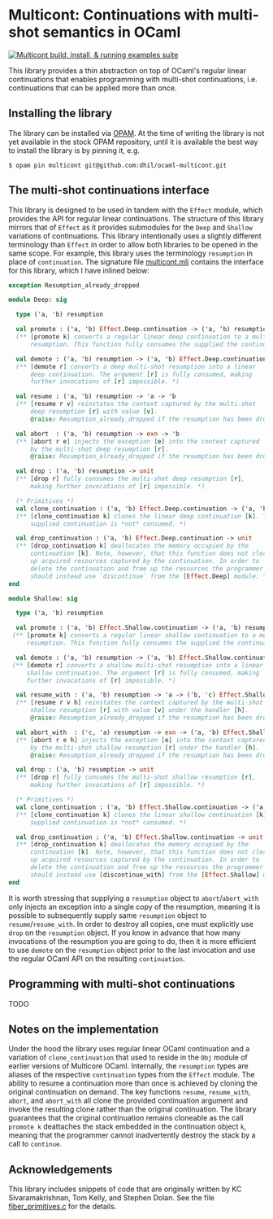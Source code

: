 # Multicont: Continuations with multi-shot semantics in OCaml

[![Multicont build, install, & running examples suite](https://github.com/dhil/ocaml-multicont/actions/workflows/default.yml/badge.svg)](https://github.com/dhil/ocaml-multicont/actions/workflows/default.yml)

This library provides a thin abstraction on top of OCaml's regular
linear continuations that enables programming with multi-shot
continuations, i.e. continuations that can be applied more than once.

## Installing the library

The library can be installed via [OPAM](https://opam.ocaml.org/). At
the time of writing the library is not yet available in the stock OPAM
repository, until it is available the best way to install the library
is by pinning it, e.g.

```
$ opam pin multicont git@github.com:dhil/ocaml-multicont.git
```

## The multi-shot continuations interface

This library is designed to be used in tandem with the `Effect`
module, which provides the API for regular linear continuations. The
structure of this library mirrors that of `Effect` as it provides
submodules for the `Deep` and `Shallow` variations of
continuations. This library intentionally uses a slightly different
terminology than `Effect` in order to allow both libraries to be
opened in the same scope. For example, this library uses the
terminology `resumption` in place of `continuation`.  The signature
file
[multicont.mli](https://github.com/dhil/ocaml-multicont/blob/master/multicont.mli)
contains the interface for this library, which I have inlined below:

```ocaml
exception Resumption_already_dropped

module Deep: sig

  type ('a, 'b) resumption

  val promote : ('a, 'b) Effect.Deep.continuation -> ('a, 'b) resumption
  (** [promote k] converts a regular linear deep continuation to a multi-shot deep
      resumption. This function fully consumes the supplied the continuation [k]. *)

  val demote : ('a, 'b) resumption -> ('a, 'b) Effect.Deep.continuation
  (** [demote r] converts a deep multi-shot resumption into a linear
      deep continuation. The argument [r] is fully consumed, making
      further invocations of [r] impossible. *)

  val resume : ('a, 'b) resumption -> 'a -> 'b
  (** [resume r v] reinstates the context captured by the multi-shot
      deep resumption [r] with value [v].
      @raises Resumption_already_dropped if the resumption has been dropped. *)

  val abort  : ('a, 'b) resumption -> exn -> 'b
  (** [abort r e] injects the exception [e] into the context captured
      by the multi-shot deep resumption [r].
      @raises Resumption_already_dropped if the resumption has been dropped. *)

  val drop : ('a, 'b) resumption -> unit
  (** [drop r] fully consumes the multi-shot deep resumption [r],
      making further invocations of [r] impossible. *)

  (* Primitives *)
  val clone_continuation : ('a, 'b) Effect.Deep.continuation -> ('a, 'b) Effect.Deep.continuation
  (** [clone_continuation k] clones the linear deep continuation [k]. The
      supplied continuation is *not* consumed. *)

  val drop_continuation : ('a, 'b) Effect.Deep.continuation -> unit
  (** [drop_continuation k] deallocates the memory occupied by the
      continuation [k]. Note, however, that this function does not clean
      up acquired resources captured by the continuation. In order to
      delete the continuation and free up the resources the programmer
      should instead use `discontinue` from the [Effect.Deep] module. *)
end

module Shallow: sig

  type ('a, 'b) resumption

  val promote : ('a, 'b) Effect.Shallow.continuation -> ('a, 'b) resumption
 (** [promote k] converts a regular linear shallow continuation to a multi-shot shallow
     resumption. This function fully consumes the supplied the continuation [k]. *)

  val demote : ('a, 'b) resumption -> ('a, 'b) Effect.Shallow.continuation
 (** [demote r] converts a shallow multi-shot resumption into a linear
     shallow continuation. The argument [r] is fully consumed, making
     further invocations of [r] impossible. *)

  val resume_with : ('a, 'b) resumption -> 'a -> ('b, 'c) Effect.Shallow.handler -> 'c
  (** [resume r v h] reinstates the context captured by the multi-shot
      shallow resumption [r] with value [v] under the handler [h].
      @raises Resumption_already_dropped if the resumption has been dropped. *)

  val abort_with  : ('c, 'a) resumption -> exn -> ('a, 'b) Effect.Shallow.handler -> 'b
  (** [abort r e h] injects the exception [e] into the context captured
      by the multi-shot shallow resumption [r] under the handler [h].
      @raises Resumption_already_dropped if the resumption has been dropped. *)

  val drop : ('a, 'b) resumption -> unit
  (** [drop r] fully consumes the multi-shot shallow resumption [r],
      making further invocations of [r] impossible. *)

  (* Primitives *)
  val clone_continuation : ('a, 'b) Effect.Shallow.continuation -> ('a, 'b) Effect.Shallow.continuation
  (** [clone_continuation k] clones the linear shallow continuation [k]. The
      supplied continuation is *not* consumed. *)

  val drop_continuation : ('a, 'b) Effect.Shallow.continuation -> unit
  (** [drop_continuation k] deallocates the memory occupied by the
      continuation [k]. Note, however, that this function does not clean
      up acquired resources captured by the continuation. In order to
      delete the continuation and free up the resources the programmer
      should instead use [discontinue_with] from the [Effect.Shallow] module. *)
end
```

It is worth stressing that supplying a `resumption` object to `abort`/`abort_with` only injects an exception into a single copy of the resumption, meaning it is possible to subsequently supply same `resumption` object to `resume`/`resume_with`. In order to destroy all copies, one must explicitly use `drop` on the `resumption` object. If you know in advance that how many invocations of the resumption you are going to do, then it is more efficient to use `demote` on the `resumption` object prior to the last invocation and use the regular OCaml API on the resulting `continuation`.

## Programming with multi-shot continuations

TODO

## Notes on the implementation

Under the hood the library uses regular linear OCaml continuation and
a variation of `clone_continuation` that used to reside in the `Obj`
module of earlier versions of Multicore OCaml. Internally, the
`resumption` types are aliases of the respective `continuation` types
from the `Effect` module. The ability to resume a continuation more
than once is achieved by cloning the original continuation on
demand. The key functions `resume`, `resume_with`, `abort`, and
`abort_with` all clone the provided continuation argument and invoke
the resulting clone rather than the original continuation. The library
guarantees that the original continuation remains cloneable as the
call `promote k` deattaches the stack embedded in the continuation
object `k`, meaning that the programmer cannot inadvertently destroy
the stack by a call to `continue`.


## Acknowledgements

This library includes snippets of code that are originally written by
KC Sivaramakrishnan, Tom Kelly, and Stephen Dolan. See the file
[fiber_primitives.c](https://github.com/dhil/ocaml-multicont/blob/master/fiber_primitives.c)
for the details.
